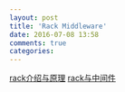 ```yaml
---
layout: post
title: 'Rack Middleware'
date: 2016-07-08 13:58
comments: true
categories: 
---
```

[rack介绍与原理](https://www.rails365.net/articles/rack-jie-shao-yu-yuan-li)
[rack与中间件](https://www.rails365.net/articles/rack-yu-zhong-jian-jian)